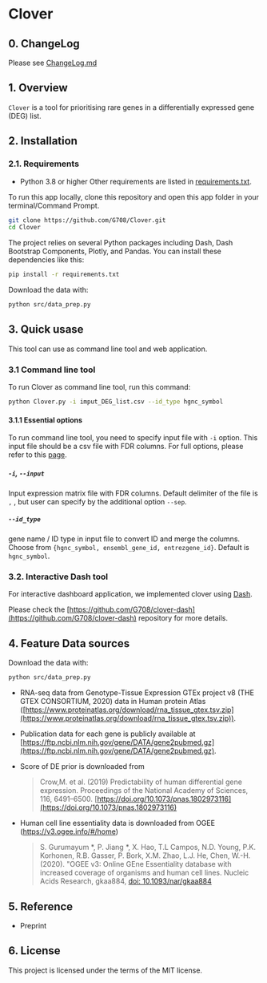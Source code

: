 # Clover

## 0. ChangeLog
Please see [ChangeLog.md](ChangeLog.md)

## 1. Overview
`Clover` is a tool for prioritising rare genes in a differentially expressed gene (DEG) list.

## 2. Installation

### 2.1. Requirements
* Python 3.8 or higher
Other requirements are listed in [requirements.txt](requirements.txt).


To run this app locally, clone this repository and open this app folder in your terminal/Command Prompt.
```bash
git clone https://github.com/G708/Clover.git
cd Clover
```

The project relies on several Python packages including Dash, Dash Bootstrap Components, Plotly, and Pandas.
You can install these dependencies like this:
```bash
pip install -r requirements.txt
```

Download the data with:
```bash
python src/data_prep.py
```

## 3. Quick usase
This tool can use as command line tool and web application.


### 3.1 Command line tool
To run Clover as command line tool, run this command:
```bash
python Clover.py -i imput_DEG_list.csv --id_type hgnc_symbol

```
#### 3.1.1 Essential options
To run command line tool, you need to specify input file with `-i` option.
This input file should be a csv file with FDR columns. For full options, please refer to this [page](docs/functions.md).
##### `-i`, `--input`
Input expression matrix file with FDR columns. Default delimiter of the file is `,` , but user can specify by the additional option `--sep`.

##### `--id_type`
gene name / ID type in input file to convert ID and merge the columns. Choose from `{hgnc_symbol, ensembl_gene_id, entrezgene_id}`. Default is `hgnc_symbol`.

### 3.2. Interactive Dash tool

For interactive dashboard application, we implemented clover using [Dash](https://dash.plotly.com/).

Please check the [https://github.com/G708/clover-dash](https://github.com/G708/clover-dash) repository for more details.


## 4. Feature Data sources

Download the data with:
```bash
python src/data_prep.py
```

* RNA-seq data from Genotype-Tissue Expression GTEx project v8 (THE GTEX CONSORTIUM, 2020) data in Human protein Atlas ([https://www.proteinatlas.org/download/rna_tissue_gtex.tsv.zip](https://www.proteinatlas.org/download/rna_tissue_gtex.tsv.zip)).
* Publication data for each gene is publicly available at [https://ftp.ncbi.nlm.nih.gov/gene/DATA/gene2pubmed.gz](https://ftp.ncbi.nlm.nih.gov/gene/DATA/gene2pubmed.gz).
* Score of DE prior is downloaded from
  > Crow,M. et al. (2019) Predictability of human differential gene expression. Proceedings of the National Academy of Sciences, 116, 6491–6500. [https://doi.org/10.1073/pnas.1802973116](https://doi.org/10.1073/pnas.1802973116)

* Human cell line essentiality data is downloaded from OGEE (https://v3.ogee.info/#/home)
  > S. Gurumayum *, P. Jiang *, X. Hao, T.L Campos, N.D. Young, P.K. Korhonen, R.B. Gasser, P. Bork, X.M. Zhao, L.J. He, Chen, W.-H. (2020). "OGEE v3: Online GEne Essentiality database with increased coverage of organisms and human cell lines. Nucleic Acids Research, gkaa884, [doi: 10.1093/nar/gkaa884 ](https://doi.org/10.1093/nar/gkaa884)

## 5. Reference

* Preprint

## 6. License
This project is licensed under the terms of the MIT license.
